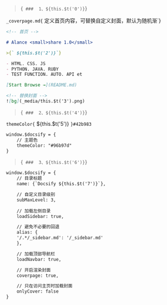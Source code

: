 <!-- 自定义设置 -->

>{` ###  1、${this.$t('0')}`}

`_coverpage.md{` 定义首页内容，可替换自定义封面，默认为随机渐`}

```_coverpage.md 
<!-- 首页 -->

# Alance <small>share 1.0</small>

>{` ${this.$t('2')}`}

- HTML. CSS. JS
- PYTHON. JAVA. RUBY
- TEST FUNCTION. AUTO. API et

[Start Browse →](README.md)

<!-- 替换封面 -->
![bg](_media/this.$t('3').png)

```

>{` ###  2、${this.$t('4')}`}

`themeColor{` ${this.$t('5')} `}#42b983`

```index.html
window.$docsify = {
    // 主题色
    themeColor: "#96b97d"
}
```

>{` ###  3、${this.$t('6')}`}

```index.html
window.$docsify = {
    // 目录标题
    name: {`Docsify ${this.$t('7')}`},

    // 自定义目录级别
    subMaxLevel: 3,
    
    // 加载左侧目录
    loadSidebar: true,

    // 避免不必要的回退
    alias: {
    '/.*/_sidebar.md': '/_sidebar.md'
    },

    // 加载顶部导航栏
    loadNavbar: true,

    // 开启渲染封面
    coverpage: true,

    // 只在访问主页时加载封面
    onlyCover: false
}
```

